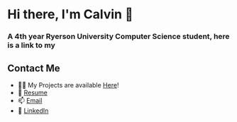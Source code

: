 <h1 align="left">Hi there, I'm Calvin 👋</h1>
<h3 align="left">A 4th year Ryerson University Computer Science student, here is a link to my </h3>

<h2>Contact Me </h2>
<ul>
    <li>👨‍💻 My Projects are available <a href="https://calvinyap.com/" target="blank" rel="noopener noreferrer"> Here</a>!</li>
    <li>📄 <a href="https://calvinyap.com/assets/CalvinYapResume2020.pdf" target="blank" rel="noopener noreferrer">Resume</a> </li>
    <li>📫 <a href="mailto:calvin.gh.yap@rgmail.com" class="">Email</a> </li>
    <li>💼 <a href="https://www.linkedin.com/in/calvin-yap-b83275193/" target="_blank" rel="noopener noreferrer">LinkedIn</a> </li>
</ul>





